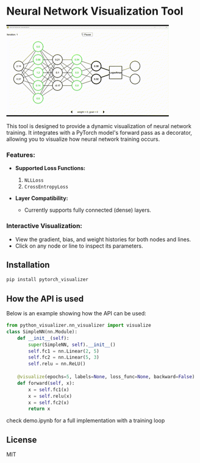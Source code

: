 # Neural Network Visualization Tool
![](assets/demo_gif.gif)

This tool is designed to provide a dynamic visualization of neural network training. It integrates with a PyTorch model's forward pass as a decorator, allowing you to visualize how neural network training occurs.

### Features:
- **Supported Loss Functions:**
  1. `NLLLoss`
  2. `CrossEntropyLoss`

- **Layer Compatibility:**
  - Currently supports fully connected (dense) layers.

### Interactive Visualization:
- View the gradient, bias, and weight histories for both nodes and lines.
- Click on any node or line to inspect its parameters.


## Installation

```bash
pip install pytorch_visualizer
```

## How the API is used

Below is an example showing how the API can be used:

```python
from python_visualizer.nn_visualizer import visualize
class SimpleNN(nn.Module):
    def __init__(self):
        super(SimpleNN, self).__init__()
        self.fc1 = nn.Linear(2, 5) 
        self.fc2 = nn.Linear(5, 3)
        self.relu = nn.ReLU()
    
    @visualize(epochs=5, labels=None, loss_func=None, backward=False)
    def forward(self, x):
        x = self.fc1(x) 
        x = self.relu(x)
        x = self.fc2(x) 
        return x

```
check demo.ipynb for a full implementation with a training loop

## License
MIT

